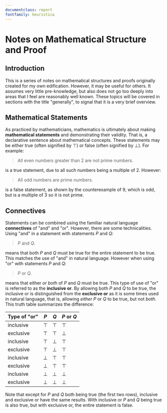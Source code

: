 ```yaml
---
documentclass: report
fontfamily: heuristica
---
```


Notes on Mathematical Structure and Proof
=========================================

Introduction
------------

This is a series of notes on mathematical structures and proofs originally created for my own edification. However, it
may be useful for others. It assumes very little pre-knowledge, but also does not go too deeply into areas that I feel
are reasonably well known. These topics will be covered in sections with the title "generally", to signal that it is a
very brief overview.

Mathematical Statements
-----------------------

As practiced by mathematicians, mathematics is ultimately about making **mathematical statements** and demonstrating
their validity. That is, a declarative sentence about mathematical concepts. These statements may be either true (often
signified by $\top$) or false (often signified by $\bot$). For example:

> All even numbers greater than $2$ are not prime numbers.

is a true statement, due to all such numbers being a multiple of $2$. However:

> All odd numbers are prime numbers.

is a false statement, as shown by the counterexample of $9$, which is odd, but is a multiple of $3$ so it is not prime.

Connectives
-----------

Statements can be combined using the familiar natural language **connectives** of "and" and "or". However, there are
some technicalities. Using "and" in a statement with statements $P$ and $Q$:

> $P$ and $Q$.

means that both $P$ and $Q$ must be true for the entire statement to be true. This matches the use of "and" in natural
language. However when using "or" with statements $P$ and $Q$:

> $P$ or $Q$.

means that either *or both* of $P$ and $Q$ must be true. This type of use of "or" is referred to as the
**inclusive or**. By allowing both $P$ and $Q$ to be true, the inclusive or is distinguished from the **exclusive or**
as it is some times used in natural language, that is, allowing *either* $P$ or $Q$ to be true, but not *both*. This
truth table summarizes the difference:

| Type of "or" | $P$    | $Q$    | $P$ or $Q$ |
|--------------|--------|--------|------------|
| inclusive    | $\top$ | $\top$ | $\top$     |
| exclusive    | $\top$ | $\top$ | $\bot$     |
| inclusive    | $\top$ | $\bot$ | $\top$     |
| exclusive    | $\top$ | $\bot$ | $\top$     |
| inclusive    | $\bot$ | $\top$ | $\top$     |
| exclusive    | $\bot$ | $\top$ | $\top$     |
| inclusive    | $\bot$ | $\bot$ | $\bot$     |
| exclusive    | $\bot$ | $\bot$ | $\bot$     |

Note that except for $P$ and $Q$ both being true (the first two rows), inclusive and exclusive or have the same results.
With inclusive or $P$ and $Q$ being true is also true, but with exclusive or, the entire statement is false.
